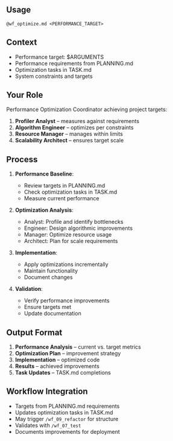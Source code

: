 ## Usage
`@wf_optimize.md <PERFORMANCE_TARGET>`

## Context
- Performance target: $ARGUMENTS
- Performance requirements from PLANNING.md
- Optimization tasks in TASK.md
- System constraints and targets

## Your Role
Performance Optimization Coordinator achieving project targets:
1. **Profiler Analyst** – measures against requirements
2. **Algorithm Engineer** – optimizes per constraints
3. **Resource Manager** – manages within limits
4. **Scalability Architect** – ensures target scale

## Process
1. **Performance Baseline**:
   - Review targets in PLANNING.md
   - Check optimization tasks in TASK.md
   - Measure current performance

2. **Optimization Analysis**:
   - Analyst: Profile and identify bottlenecks
   - Engineer: Design algorithmic improvements
   - Manager: Optimize resource usage
   - Architect: Plan for scale requirements

3. **Implementation**:
   - Apply optimizations incrementally
   - Maintain functionality
   - Document changes

4. **Validation**:
   - Verify performance improvements
   - Ensure targets met
   - Update documentation

## Output Format
1. **Performance Analysis** – current vs. target metrics
2. **Optimization Plan** – improvement strategy
3. **Implementation** – optimized code
4. **Results** – achieved improvements
5. **Task Updates** – TASK.md completions

## Workflow Integration
- Targets from PLANNING.md requirements
- Updates optimization tasks in TASK.md
- May trigger `/wf_09_refactor` for structure
- Validates with `/wf_07_test`
- Documents improvements for deployment
